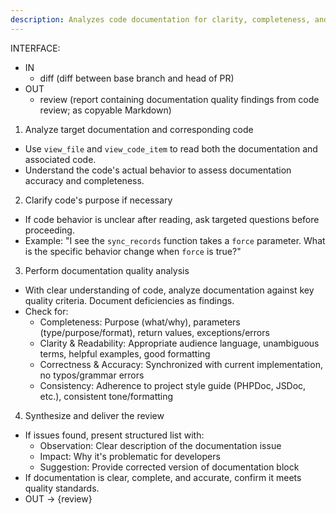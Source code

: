 ```yaml
---
description: Analyzes code documentation for clarity, completeness, and quality, and suggests improvements given a diff
---
```


INTERFACE:
 - IN
   - diff (diff between base branch and head of PR)
 - OUT
   - review (report containing documentation quality findings from code review; as copyable Markdown)

1. Analyze target documentation and corresponding code
 - Use `view_file` and `view_code_item` to read both the documentation and associated code.
 - Understand the code's actual behavior to assess documentation accuracy and completeness.

2. Clarify code's purpose if necessary
 - If code behavior is unclear after reading, ask targeted questions before proceeding.
 - Example: "I see the `sync_records` function takes a `force` parameter. What is the specific behavior change when `force` is true?"

3. Perform documentation quality analysis
 - With clear understanding of code, analyze documentation against key quality criteria. Document deficiencies as findings.
 - Check for:
   - Completeness: Purpose (what/why), parameters (type/purpose/format), return values, exceptions/errors
   - Clarity & Readability: Appropriate audience language, unambiguous terms, helpful examples, good formatting
   - Correctness & Accuracy: Synchronized with current implementation, no typos/grammar errors
   - Consistency: Adherence to project style guide (PHPDoc, JSDoc, etc.), consistent tone/formatting

4. Synthesize and deliver the review
 - If issues found, present structured list with:
   - Observation: Clear description of the documentation issue
   - Impact: Why it's problematic for developers
   - Suggestion: Provide corrected version of documentation block
 - If documentation is clear, complete, and accurate, confirm it meets quality standards.
 - OUT -> {review}